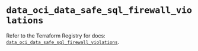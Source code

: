 # `data_oci_data_safe_sql_firewall_violations`

Refer to the Terraform Registry for docs: [`data_oci_data_safe_sql_firewall_violations`](https://registry.terraform.io/providers/oracle/oci/6.18.0/docs/data-sources/data_safe_sql_firewall_violations).
